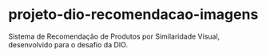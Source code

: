 # projeto-dio-recomendacao-imagens
Sistema de Recomendação de Produtos por Similaridade Visual, desenvolvido para o desafio da DIO.
